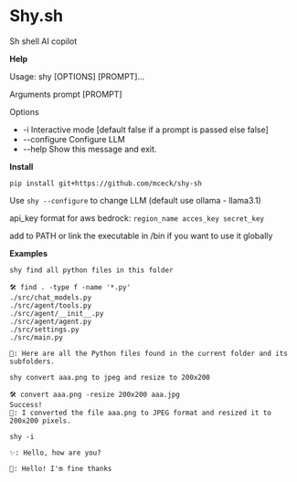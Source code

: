 # Shy.sh

Sh shell AI copilot

**Help**

Usage: shy [OPTIONS] [PROMPT]...

Arguments
prompt [PROMPT]

Options

- -i Interactive mode [default false if a prompt is passed else false]
- --configure Configure LLM
- --help Show this message and exit.

**Install**

`pip install git+https://github.com/mceck/shy-sh`

Use `shy --configure` to change LLM (default use ollama - llama3.1)

api_key format for aws bedrock: `region_name acces_key secret_key`

add to PATH or link the executable in /bin if you want to use it globally

**Examples**

```
shy find all python files in this folder

🛠️ find . -type f -name '*.py'
./src/chat_models.py
./src/agent/tools.py
./src/agent/__init__.py
./src/agent/agent.py
./src/settings.py
./src/main.py

🤖: Here are all the Python files found in the current folder and its subfolders.
```

```
shy convert aaa.png to jpeg and resize to 200x200

🛠️ convert aaa.png -resize 200x200 aaa.jpg
Success!
🤖: I converted the file aaa.png to JPEG format and resized it to 200x200 pixels.
```

```
shy -i

✨: Hello, how are you?

🤖: Hello! I'm fine thanks
```
